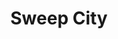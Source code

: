 ---
# Feel free to add content and custom Front Matter to this file.
# To modify the layout, see https://jekyllrb.com/docs/themes/#overriding-theme-defaults

title: "Sweep City"
layout: SweepCity
permalink: /SweepCity.html
---